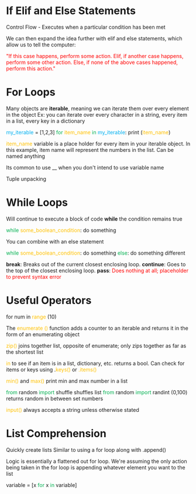
# If Elif and Else Statements
Control Flow - Executes when a particular condition has been met

We can then expand the idea further with elif and else statements, which allow us to tell the computer:

<span style="color:rgb(255, 0, 0)">"If this case happens, perform some action. Elif, if another case happens, perform some other action. Else, if none of the above cases happened, perform this action."</span> 

# For Loops

Many objects are **iterable**, meaning we can iterate them over every element in the object
	Ex: you can iterate over every character in a string, every item in a list, every key in a dictionary

<span style="color:rgb(0, 176, 240)">my_iterable</span> = [1,2,3]
<span style="color:rgb(0, 176, 80)">for</span> <span style="color:rgb(0, 176, 240)"><span style="color:rgb(255, 192, 0)">item_name</span></span> <span style="color:rgb(0, 176, 80)">in</span> <span style="color:rgb(0, 176, 240)">my_iterable</span>:<span style="color:rgb(0, 176, 240)"></span>
	print (<span style="color:rgb(255, 192, 0)">item_name</span>)

<span style="color:rgb(255, 192, 0)">item_name</span> variable is a place holder for every item in your iterable object. In this example, item name will represent the numbers in the list. Can be named anything

Its common to use __  when you don't intend to use variable name

Tuple unpacking
# While Loops<span style="color:rgb(0, 176, 240)">
</span>

Will continue to execute a block of code **while** the condition remains true

<span style="color:rgb(0, 176, 80)">while</span> <span style="color:rgb(255, 192, 0)">some_boolean_condition</span>:
	do something

You can combine with an else statement

<span style="color:rgb(0, 176, 80)">while</span> <span style="color:rgb(255, 192, 0)">some_boolean_condition</span>:
	do something
<span style="color:rgb(0, 176, 80)">else</span>:
	do something different

**break**: Breaks out of the current closest enclosing loop.
**continue**: Goes to the top of the closest enclosing loop.
**pass**: <span style="color:rgb(255, 0, 0)">Does nothing at all; placeholder to prevent syntax error</span>
# Useful Operators 

for num in <span style="color:rgb(255, 192, 0)">range</span> (10)

The <span style="color:rgb(255, 192, 0)">enumerate ()</span> function adds a counter to an iterable and returns it in the form of an enumerating object

<span style="color:rgb(255, 192, 0)">zip()</span> joins together list, opposite of enumerate; only zips together as far as the shortest list

<span style="color:rgb(255, 192, 0)">in</span> to see if an item is in a list, dictionary, etc. returns a bool. Can check for items or keys using .<span style="color:rgb(255, 192, 0)">keys()</span> or <span style="color:rgb(255, 192, 0)">.items()</span>

<span style="color:rgb(255, 192, 0)">min()</span> and <span style="color:rgb(255, 192, 0)">max()</span> print min and max number in a list

<span style="color:rgb(0, 176, 80)">from</span> random <span style="color:rgb(0, 176, 80)">import</span> shuffle shuffles list
<span style="color:rgb(0, 176, 80)">from</span> random <span style="color:rgb(0, 176, 80)">import</span> randint (0,100) returns random in between set numbers

<span style="color:rgb(255, 192, 0)">input()</span> always accepts a string unless otherwise stated
# List Comprehension

Quickly create lists
Similar to using a for loop along with .append()

Logic is essentially a flattened out for loop. We're assuming the only action being taken in the for loop is appending whatever element you want to the list

variable = [x <span style="color:rgb(0, 176, 80)">for</span> x <span style="color:rgb(0, 176, 80)">in</span> variable]